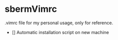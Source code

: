 # sbermVimrc
.vimrc file for my personal usage, only for reference.

- [] Automatic installation script on new machine
